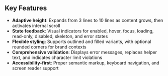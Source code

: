 ## Key Features
- **Adaptive height**: Expands from 3 lines to 10 lines as content grows, then activates internal scroll
- **State feedback**: Visual indicators for enabled, hover, focus, loading, read-only, disabled, skeleton, and error states
- **Flexible styling**: Supports outlined and filled variants, with optional rounded corners for brand contexts
- **Comprehensive validation**: Displays error messages, replaces helper text, and indicates character limit violations
- **Accessibility-first**: Proper semantic markup, keyboard navigation, and screen reader support